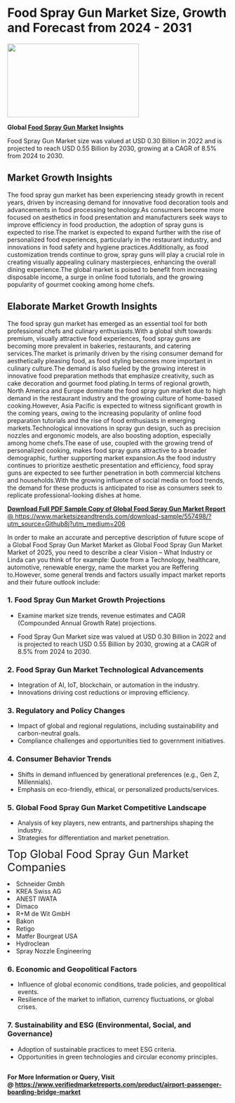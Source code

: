 <H1>Food Spray Gun Market Size, Growth and Forecast from 2024 - 2031</H1><img class="aligncenter size-medium wp-image-584254" src="https://thirdeyenews.in/wp-content/uploads/2024/09/Global-Market-Research-300x168.jpeg" alt="" width="300" height="168" /><p><strong>Global&nbsp;<a href="https://www.marketsizeandtrends.com/download-sample/557498/?utm_source=Github8j?utm_medium=206">Food Spray Gun Market</a> Insights</strong></p><p>Food Spray Gun Market size was valued at USD 0.30 Billion in 2022 and is projected to reach USD 0.55 Billion by 2030, growing at a CAGR of 8.5% from 2024 to 2030.</p><p><h2>Market Growth Insights</h2> <p>The food spray gun market has been experiencing steady growth in recent years, driven by increasing demand for innovative food decoration tools and advancements in food processing technology.As consumers become more focused on aesthetics in food presentation and manufacturers seek ways to improve efficiency in food production, the adoption of spray guns is expected to rise.The market is expected to expand further with the rise of personalized food experiences, particularly in the restaurant industry, and innovations in food safety and hygiene practices.Additionally, as food customization trends continue to grow, spray guns will play a crucial role in creating visually appealing culinary masterpieces, enhancing the overall dining experience.The global market is poised to benefit from increasing disposable income, a surge in online food tutorials, and the growing popularity of gourmet cooking among home chefs.</p> <p><a href="#"></a></p> <h2>Elaborate Market Growth Insights</h2> <p>The food spray gun market has emerged as an essential tool for both professional chefs and culinary enthusiasts.With a global shift towards premium, visually attractive food experiences, food spray guns are becoming more prevalent in bakeries, restaurants, and catering services.The market is primarily driven by the rising consumer demand for aesthetically pleasing food, as food styling becomes more important in culinary culture.The demand is also fueled by the growing interest in innovative food preparation methods that emphasize creativity, such as cake decoration and gourmet food plating.In terms of regional growth, North America and Europe dominate the food spray gun market due to high demand in the restaurant industry and the growing culture of home-based cooking.However, Asia Pacific is expected to witness significant growth in the coming years, owing to the increasing popularity of online food preparation tutorials and the rise of food enthusiasts in emerging markets.Technological innovations in spray gun design, such as precision nozzles and ergonomic models, are also boosting adoption, especially among home chefs.The ease of use, coupled with the growing trend of personalized cooking, makes food spray guns attractive to a broader demographic, further supporting market expansion.As the food industry continues to prioritize aesthetic presentation and efficiency, food spray guns are expected to see further penetration in both commercial kitchens and households.With the growing influence of social media on food trends, the demand for these products is anticipated to rise as consumers seek to replicate professional-looking dishes at home.</p> <p><a href="#"></p><p><span class=""><strong>Download Full PDF Sample Copy of Global Food Spray Gun Market Report</strong> @ <a href="https://www.marketsizeandtrends.com/download-sample/557498/?utm_source=Github8j?utm_medium=206" target="_blank">https://www.marketsizeandtrends.com/download-sample/557498/?utm_source=Github8j?utm_medium=206</a></span></p><p>In order to make an accurate and perceptive description of future scope of a Global&nbsp;Food Spray Gun Market Market as Global&nbsp;Food Spray Gun Market Market of 2025, you need to describe a clear Vision &ndash; What Industry or Linda can you think of for example: Quote from a Technology, healthcare, automotive, renewable energy, name the market you are Reffering to.However, some general trends and factors usually impact market reports and their future outlook include:</p><h3>1.&nbsp;<strong>Food Spray Gun Market Growth Projections</strong></h3><ul><li>Examine market size trends, revenue estimates and CAGR (Compounded Annual Growth Rate) projections.</li><li><p>Food Spray Gun Market size was valued at USD 0.30 Billion in 2022 and is projected to reach USD 0.55 Billion by 2030, growing at a CAGR of 8.5% from 2024 to 2030.</p></li></ul><h3>2.&nbsp;<strong>Food Spray Gun Market Technological Advancements</strong></h3><ul><li>Integration of AI, IoT, blockchain, or automation in the industry.</li><li>Innovations driving cost reductions or improving efficiency.</li></ul><h3>3.&nbsp;<strong>Regulatory and Policy Changes</strong></h3><ul><li>Impact of global and regional regulations, including sustainability and carbon-neutral goals.</li><li>Compliance challenges and opportunities tied to government initiatives.</li></ul><h3>4.&nbsp;<strong>Consumer Behavior Trends</strong></h3><ul><li>Shifts in demand influenced by generational preferences (e.g., Gen Z, Millennials).</li><li>Emphasis on eco-friendly, ethical, or personalized products/services.</li></ul><h3>5.&nbsp;<strong>Global Food Spray Gun Market Competitive Landscape</strong></h3><ul><li>Analysis of key players, new entrants, and partnerships shaping the industry.</li><li>Strategies for differentiation and market penetration.</li></ul><p data-pm-slice="1 1 []"><span style="color: inherit; font-family: inherit; font-size: 25px;">Top Global Food Spray Gun Market Companies</span></p><div class="" data-test-id=""><p><li>Schneider Gmbh</li><li> KREA Swiss AG</li><li> ANEST IWATA</li><li> Dimaco</li><li> R+M de Wit GmbH</li><li> Bakon</li><li> Retigo</li><li> Matfer Bourgeat USA</li><li> Hydroclean</li><li> Spray Nozzle Engineering</li></p></div><h3>6.&nbsp;<strong>Economic and Geopolitical Factors</strong></h3><ul><li>Influence of global economic conditions, trade policies, and geopolitical events.</li><li>Resilience of the market to inflation, currency fluctuations, or global crises.</li></ul><h3>7.&nbsp;<strong>Sustainability and ESG (Environmental, Social, and Governance)</strong></h3><ul><li>Adoption of sustainable practices to meet ESG criteria.</li><li>Opportunities in green technologies and circular economy principles.</li></ul><h2><strong style="font-size: 14px;">For More Information or Query, Visit @&nbsp;</strong><a style="background-color: #ffffff; font-size: 14px;" href="https://www.marketsizeandtrends.com/report/food-spray-gun-market/" target="_blank">https://www.verifiedmarketreports.com/product/airport-passenger-boarding-bridge-market</a></h2>